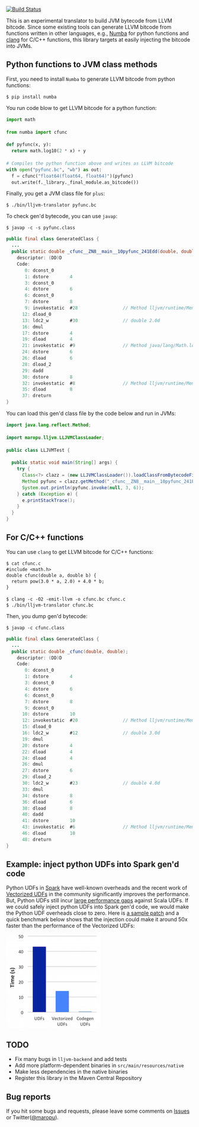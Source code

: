 [![Build Status](https://travis-ci.org/maropu/lljvm-translator.svg?branch=master)](https://travis-ci.org/maropu/lljvm-translator)

This is an experimental translator to build JVM bytecode from LLVM bitcode.
Since some existing tools can generate LLVM bitcode from functions written in other languages,
e.g.,  [Numba](https://numba.pydata.org/) for python functions and [clang](https://clang.llvm.org/) for C/C++ functions,
this library targets at easily injecting the bitcode into JVMs.

## Python functions to JVM class methods

First, you need to install `Numba` to generate LLVM bitcode from python functions:

    $ pip install numba

You run code blow to get LLVM bitcode for a python function:

```python
import math

from numba import cfunc

def pyfunc(x, y):
  return math.log10(2 * x) + y

# Compiles the python function above and writes as LLVM bitcode
with open("pyfunc.bc", "wb") as out:
  f = cfunc("float64(float64, float64)")(pyfunc)
  out.write(f._library._final_module.as_bitcode())
```

Finally, you get a JVM class file for `plus`:

    $ ./bin/lljvm-translator pyfunc.bc

To check gen'd bytecode, you can use `javap`:

    $ javap -c -s pyfunc.class

```java
public final class GeneratedClass {
  ...
  public static double _cfunc__ZN8__main__10pyfunc_241Edd(double, double);
    descriptor: (DD)D
    Code:
       0: dconst_0
       1: dstore        4
       3: dconst_0
       4: dstore        6
       6: dconst_0
       7: dstore        8
       9: invokestatic  #28                 // Method lljvm/runtime/Memory.createStackFrame:()V
      12: dload_0
      13: ldc2_w        #30                 // double 2.0d
      16: dmul
      17: dstore        4
      19: dload         4
      21: invokestatic  #9                  // Method java/lang/Math.log10:(D)D
      24: dstore        6
      26: dload         6
      28: dload_2
      29: dadd
      30: dstore        8
      32: invokestatic  #8                  // Method lljvm/runtime/Memory.destroyStackFrame:()V
      35: dload         8
      37: dreturn
}
```

You can load this gen'd class file by the code below and run in JVMs:

```java
import java.lang.reflect.Method;

import maropu.lljvm.LLJVMClassLoader;

public class LLJVMTest {

  public static void main(String[] args) {
    try {
      Class<?> clazz = (new LLJVMClassLoader()).loadClassFromBytecodeFile("GeneratedClass", "pyfunc.class");
      Method pyfunc = clazz.getMethod("_cfunc__ZN8__main__10pyfunc_241Edd", new Class[] {double.class, double.class});
      System.out.println(pyfunc.invoke(null, 3, 6));
    } catch (Exception e) {
      e.printStackTrace();
    }
  }
}
```

## For C/C++ functions

You can use `clang` to get LLVM bitcode for C/C++ functions:

    $ cat cfunc.c
    #include <math.h>
    double cfunc(double a, double b) {
      return pow(3.0 * a, 2.0) + 4.0 * b;
    }

    $ clang -c -O2 -emit-llvm -o cfunc.bc cfunc.c
    $ ./bin/lljvm-translator cfunc.bc

Then, you dump gen'd bytecode:

    $ javap -c cfunc.class

```java
public final class GeneratedClass {
  ...
  public static double _cfunc(double, double);
    descriptor: (DD)D
    Code:
       0: dconst_0
       1: dstore        4
       3: dconst_0
       4: dstore        6
       6: dconst_0
       7: dstore        8
       9: dconst_0
      10: dstore        10
      12: invokestatic  #20                 // Method lljvm/runtime/Memory.createStackFrame:()V
      15: dload_0
      16: ldc2_w        #12                 // double 3.0d
      19: dmul
      20: dstore        4
      22: dload         4
      24: dload         4
      26: dmul
      27: dstore        6
      29: dload_2
      30: ldc2_w        #23                 // double 4.0d
      33: dmul
      34: dstore        8
      36: dload         6
      38: dload         8
      40: dadd
      41: dstore        10
      43: invokestatic  #6                  // Method lljvm/runtime/Memory.destroyStackFrame:()V
      46: dload         10
      48: dreturn
}
```

## Example: inject python UDFs into Spark gen'd code

Python UDFs in [Spark](https://spark.apache.org/) have well-known overheads and the recent work of
[Vectorized UDFs](https://issues.apache.org/jira/browse/SPARK-21190) in the community
significantly improves the performance. But, Python UDFs still incur
[large performance gaps](https://gist.github.com/maropu/9f995f65b1cb160865e79e14e5216320) against Scala UDFs.
If we could safely inject python UDFs into Spark gen'd code, we would make the Python UDF overheads close to zero.
Here is [a sample patch](https://github.com/apache/spark/compare/master...maropu:LLJVMSpike) and
a quick benchmark below shows that the injection could make it around 50x faster than
the performance of the Vectorized UDFs:

![Python UDF benchmark results](resources/udf_benchmark_results.png)

## TODO

 * Fix many bugs in `lljvm-backend` and add tests
 * Add more platform-dependent binaries in `src/main/resources/native`
 * Make less dependencies in the native binaries
 * Register this library in the Maven Central Repository

## Bug reports

If you hit some bugs and requests, please leave some comments on [Issues](https://github.com/maropu/llvm-jdc/issues)
or Twitter([@maropu](http://twitter.com/#!/maropu)).

